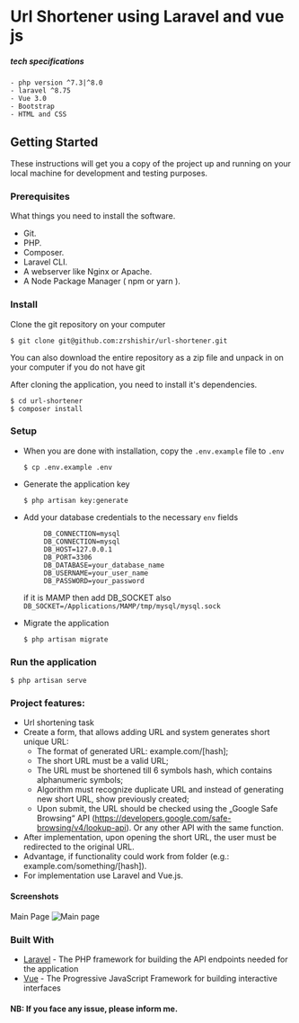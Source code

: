 # Url Shortener using Laravel and vue js

##### tech specifications
    - php version ^7.3|^8.0
    - laravel ^8.75
    - Vue 3.0
    - Bootstrap
    - HTML and CSS 

## Getting Started
These instructions will get you a copy of the project up and running on your local machine for development and testing purposes.

### Prerequisites
What things you need to install the software.

* Git.
* PHP.
* Composer.
* Laravel CLI.
* A webserver like Nginx or Apache.
* A Node Package Manager ( npm or yarn ).

### Install
Clone the git repository on your computer

```$ git clone git@github.com:zrshishir/url-shortener.git```


You can also download the entire repository as a zip file and unpack in on your computer if you do not have git

After cloning the application, you need to install it's dependencies.

```
$ cd url-shortener
$ composer install
```


### Setup
- When you are done with installation, copy the `.env.example` file to `.env`

  ```$ cp .env.example .env```


- Generate the application key

  ```$ php artisan key:generate```


- Add your database credentials to the necessary `env` fields
    ````
         DB_CONNECTION=mysql
         DB_CONNECTION=mysql
         DB_HOST=127.0.0.1
         DB_PORT=3306
         DB_DATABASE=your_database_name
         DB_USERNAME=your_user_name
         DB_PASSWORD=your_password
    ````
  if it is MAMP then add DB_SOCKET also
    ```DB_SOCKET=/Applications/MAMP/tmp/mysql/mysql.sock```

- Migrate the application

  ```$ php artisan migrate```

### Run the application

```$ php artisan serve```

### Project features:
- Url shortening task
- Create a form, that allows adding URL and system generates short unique URL:
  - The format of generated URL: example.com/[hash];
  - The short URL must be a valid URL;
  - The URL must be shortened till 6 symbols hash, which contains alphanumeric symbols;
  - Algorithm must recognize duplicate URL and instead of generating new short URL, show previously
  created;
  - Upon submit, the URL should be checked using the „Google Safe Browsing“ API
  (https://developers.google.com/safe-browsing/v4/lookup-api). Or any other API with the same
  function. 
- After implementation, upon opening the short URL, the user must be redirected to the original URL.
- Advantage, if functionality could work from folder (e.g.: example.com/something/[hash]).
- For implementation use Laravel and Vue.js.

#### Screenshots
Main Page
![Main page](/resources/image/home_page.png)

### Built With
* [Laravel](https://laravel.com) - The PHP framework for building the API endpoints needed for the application
* [Vue](https://vuejs.org) - The Progressive JavaScript Framework for building interactive interfaces

#### NB: If you face any issue, please inform me. 

